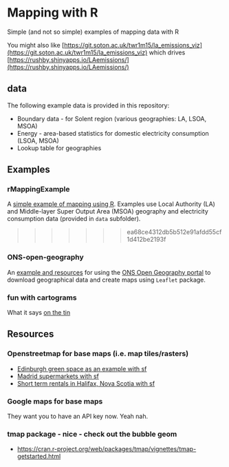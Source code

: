 # Mapping with R

Simple (and not so simple) examples of mapping data with R

You might also like [https://git.soton.ac.uk/twr1m15/la_emissions_viz](https://git.soton.ac.uk/twr1m15/la_emissions_viz) which drives [https://rushby.shinyapps.io/LAemissions/](https://rushby.shinyapps.io/LAemissions/)

## data

The following example data is provided in this repository:

* Boundary data - for Solent region (various geographies: LA, LSOA, MSOA)
* Energy - area-based statistics for domestic electricity consumption (LSOA, MSOA)
* Lookup table for geographies

## Examples

### rMappingExample

A [simple example of mapping using R](rMappingExample.html). Examples use Local Authority (LA) and Middle-layer Super Output Area (MSOA) geography and electricity consumption data (provided in `data` subfolder).
>>>>>>> ea68ce4312db5b512e91afdd55cf1d412be2193f

### ONS-open-geography

An [example and resources](lsoaExample.html) for using the [ONS Open Geography portal](https://geoportal.statistics.gov.uk) to download geographical data and create maps  using `Leaflet` package.

### fun with cartograms

What it says [on the tin](/cartograms/hex-cartograms.html)

## Resources

### Openstreetmap for base maps (i.e. map tiles/rasters)

 * [Edinburgh green space as an example with sf](https://ourcodingclub.github.io/tutorials/spatial-vector-sf/)
 * [Madrid supermarkets with sf](https://dominicroye.github.io/en/2018/accessing-openstreetmap-data-with-r/)
 * [Short term rentals in Halifax, Nova Scotia with sf](https://upgo.lab.mcgill.ca/2019/12/13/making-beautiful-maps/)
 
### Google maps for base maps

They want you to have an API key now. Yeah nah.

### tmap package - nice - check out the bubble geom

 * https://cran.r-project.org/web/packages/tmap/vignettes/tmap-getstarted.html
